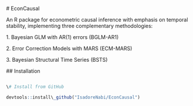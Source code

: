 \# EconCausal



An R package for econometric causal inference with emphasis on temporal stability, implementing three complementary methodologies:



1\. Bayesian GLM with AR(1) errors (BGLM-AR1)

2\. Error Correction Models with MARS (ECM-MARS)

3\. Bayesian Structural Time Series (BSTS)



\## Installation



```r

\# Install from GitHub

devtools::install\_github("IsadoreNabi/EconCausal")

